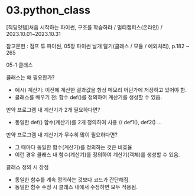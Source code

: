 # 03.python_class
[직딩잇템]처음 시작하는 파이썬, 구조를 학습하라 / 멀티캠퍼스(온라인) / 2023.10.01~2023.10.31

참고문헌 : 점프 투 파이썬, 05장 파이썬 날개 달기(클래스 / 모듈 / 예외처리), p.182 ~ 265

05-1 클래스

클래스는 왜 필요한가?
  - 예시) 계산기: 이전에 계산한 결과값을 항상 메모리 어딘가에 저장하고 있어야 함.
  - 클래스를 배우기 전: 함수 def()를 정의하여 계산기를 생성할 수 있음.

만약 프로그램 내 계산기가 2개 필요하다면?
  - 동일한 def() 함수(계산기)를 2개 정의하여 사용 // def1(), def2() ...

만약 프로그램 내 계산기가 무수히 많이 필요하다면?
  - 그 때마다 동일한 함수(계산기)를 정의하는 것은 비효율
  - 이런 경우 클래스 내 함수(계산기)를 정의하여 계산기(객체)를 생성할 수 있음.

클래스 정의 시 장점
  - 동일한 함수를 계속 정의하는 것보다 코드가 간단해짐.
  - 동일한 함수 수정 시 클래스 내에서 수정하면 모두 적용됨.

  
  
